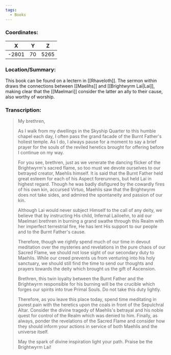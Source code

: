 ```yaml
---
tags:
  - Books
---
```


### Coordinates:
| **X** | **Y**| **Z** |
|:-----:|:----:|:-----:|
|-2801  |70   |5265  |

### Location/Summary:
This book can be found on a lectern in [[Rhaveloth]]. The sermon within draws the connections between [[Maelihs]] and [[Brightwyrm Lai|Lai]], making clear that the [[Maelmari]] consider the latter an ally to their cause, also worthy of worship.

### Transcription:
> My brethren,
>
> As I walk from my dwellings in the Skyship Quarter to this humble chapel each day, I often pass the grand facade of the Burnt Father's holiest temple. As I do, I always pause for a moment to say a brief prayer for the souls of the reviled heretics brought for offering before I continue on my way.
>
> For you see, brethren, just as we venerate the dancing flicker of the Brightwyrm's sacred flame, so too must we devote ourselves to our betrayed creator, Maehlis himself. It is said that the Burnt Father held great esteem for each of his Aspect forerunners, but held Lai in highest regard. Though he was badly disfigured by the cowardly fires of his own kin, accursed Virtuo, Maehlis saw that the Brightwyrm does not take sides, and admired the spontaneity and passion of our kin.
>
> Although Lai would never subject Himself to the call of any deity, we believe that by instructing His child, Infernal Lailoehn, to aid our Maelmari brethren in burning a grand swathe through this Realm with her
imperfect terrestrial fire, He has lent His support to our people and to the Burnt Father's cause.
>
> Therefore, though we rightly spend much of our time in devout meditation over the mysteries and revelations in the pure chaos of our Sacred Flame, we should not lose sight of our secondary duty to Maehlis. While our creed prevents us from venturing into his holy sanctuary, we should still find the time to send our thoughts and prayers towards the deity which brought us the gift of Ascension.
>
> Brethren, this twin loyalty between the Burnt Father and the Brightwyrm responsible for his burning will be the crucible which forges our spirits into true Primal Souls. Do not take this duty lightly.
>
> Therefore, as you leave this place today, spend time meditating in purest pain with the heretics upon the coals in front of the Sepulchral Altar. Consider the divine tragedy of Maehlis's betrayal and his noble quest for control of the Realm which was denied to him. Finally, as always, ponder the revelations of the Sacred Flame and consider how they should inform your actions in service of both Maehlis and the universe itself.
>
> May the spark of divine inspiration light your path. Praise be the Brightwyrm Lai!

